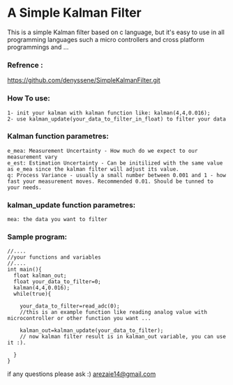 # A Simple Kalman Filter

This is a simple Kalman filter based on c language, but it's easy to use in all programming languages such a micro controllers and cross platform programmings and ...

### Refrence :
https://github.com/denyssene/SimpleKalmanFilter.git


### How To use:

```
1- init your kalman with kalman function like: kalman(4,4,0.016);
2- use kalman_update(your_data_to_filter_in_float) to filter your data
```

### Kalman function parametres:

```
e_mea: Measurement Uncertainty - How much do we expect to our measurement vary
e_est: Estimation Uncertainty - Can be initilized with the same value as e_mea since the kalman filter will adjust its value.
q: Process Variance - usually a small number between 0.001 and 1 - how fast your measurement moves. Recommended 0.01. Should be tunned to your needs.
```

### kalman_update function parametres:

```
mea: the data you want to filter
```

### Sample program:
```
//....
//your functions and variables
//....
int main(){
  float kalman_out;
  float your_data_to_filter=0;
  kalman(4,4,0.016);
  while(true){
    
    your_data_to_filter=read_adc(0);  
    //this is an example function like reading analog value with microcontroller or other function you want ...
    
    kalman_out=kalman_update(your_data_to_filter);
    // now kalman filter result is in kalman_out variable, you can use it :).
  
  }
}
```

if any questions please ask :)
arezaie14@gmail.com
